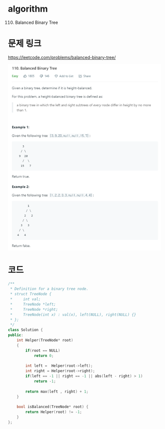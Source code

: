 ﻿# algorithm 
110. Balanced Binary Tree

# 문제 링크  
https://leetcode.com/problems/balanced-binary-tree/  

![title](https://github.com/jungmin3834/algorithm/blob/master/image/balanced-binary-tree.png)

# 코드

```cpp
/**
 * Definition for a binary tree node.
 * struct TreeNode {
 *     int val;
 *     TreeNode *left;
 *     TreeNode *right;
 *     TreeNode(int x) : val(x), left(NULL), right(NULL) {}
 * };
 */
class Solution {
public:
    int Helper(TreeNode* root)
    {
        if(root == NULL)
            return 0;
        
        int left =  Helper(root->left);
        int right = Helper(root->right);
        if(left == -1 || right == -1 || abs(left - right) > 1)
            return -1;
        
        return max(left , right) + 1;
    }
    
    bool isBalanced(TreeNode* root) {
        return Helper(root) != -1;
    }
};
```
